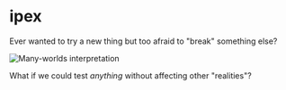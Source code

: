 ipex
====

Ever wanted to try a new thing but too afraid to "break" something else?

![Many-worlds interpretation](http://upload.wikimedia.org/wikipedia/commons/thumb/c/c8/Schroedingers_cat_film.svg/544px-Schroedingers_cat_film.svg.png)

What if we could test *anything* without affecting other "realities"?